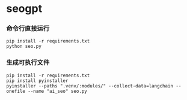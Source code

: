 # seogpt

### 命令行直接运行
```
pip install -r requirements.txt
python seo.py
```


### 生成可执行文件

```
pip install -r requirements.txt
pip install pyinstaller
pyinstaller --paths ".venv/:modules/" --collect-data=langchain --onefile --name "ai_seo" seo.py
```